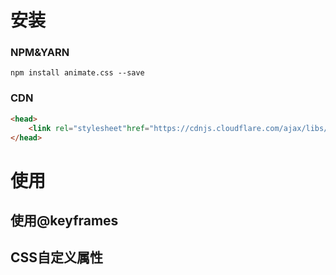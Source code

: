 # 安装

### NPM&YARN

```shell
npm install animate.css --save
```

### CDN

```html
<head>
    <link rel="stylesheet"href="https://cdnjs.cloudflare.com/ajax/libs/animate.css/4.0.0/animate.min.css"/>
</head>
```

# 使用

## 使用@keyframes

## CSS自定义属性